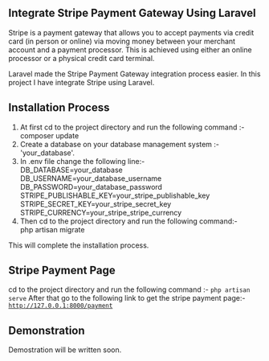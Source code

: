 ## Integrate Stripe Payment Gateway Using Laravel

Stripe is a payment gateway that allows you to accept payments via credit card (in person or online) via moving money between your merchant account and a payment processor. This is achieved using either an online processor or a physical credit card terminal.

Laravel made the Stripe Payment Gateway integration process easier. In this project I have integrate Stripe using Laravel.

## Installation Process

1. At first cd to the project directory and run the following command :- 
<br>composer update 
2. Create a database on your database management system :- 'your_database'.
3. In .env file change the following line:- 
<br>DB_DATABASE=your_database
<br>DB_USERNAME=your_database_username
<br>DB_PASSWORD=your_database_password
<br>STRIPE_PUBLISHABLE_KEY=your_stripe_publishable_key
<br>STRIPE_SECRET_KEY=your_stripe_secret_key
<br>STRIPE_CURRENCY=your_stripe_stripe_currency
4. Then cd to the project directory and run the following command:-
<br>php artisan migrate

This will complete the installation process.

## Stripe Payment Page

cd to the project directory and run the following command :-
<code>php artisan serve</code>
After that go to the following link to get the stripe payment page:-
<code>http://127.0.0.1:8000/payment</code>

## Demonstration
Demostration will be written soon.